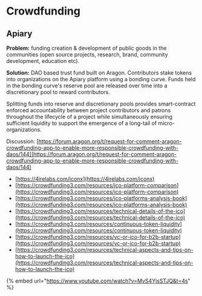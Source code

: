# Crowdfunding

## Apiary

**Problem:** funding creation & development of public goods in the communities \(open source projects, research, brand, community development, education etc\).  
  
**Solution:** DAO based trust fund built on Aragon. Contributors stake tokens into organizations on the Apiary platform using a bonding curve. Funds held in the bonding curve's reserve pool are released over time into a discretionary pool to reward contributors.  
  
Splitting funds into reserve and discretionary pools provides smart-contract enforced accountability between project contributors and patrons throughout the lifecycle of a project while simultaneously ensuring sufficient liquidity to support the emergence of a long-tail of micro-organizations.

Discussion: [https://forum.aragon.org/t/request-for-comment-aragon-crowdfunding-app-to-enable-more-responsible-crowdfunding-with-daos/144](https://forum.aragon.org/t/request-for-comment-aragon-crowdfunding-app-to-enable-more-responsible-crowdfunding-with-daos/144)

* [https://4irelabs.com/iconx](https://4irelabs.com/iconx)
* [https://crowdfunding3.com/resources/ico-platform-comparison](https://crowdfunding3.com/resources/ico-platform-comparison)
* [https://crowdfunding3.com/resources/ico-platforms-analysis-book](https://crowdfunding3.com/resources/ico-platforms-analysis-book)
* [https://crowdfunding3.com/resources/technical-details-of-the-ico](https://crowdfunding3.com/resources/technical-details-of-the-ico)
* [https://crowdfunding3.com/resources/continuous-token-liquidity](https://crowdfunding3.com/resources/continuous-token-liquidity)
* [https://crowdfunding3.com/resources/vc-or-ico-for-b2b-startup](https://crowdfunding3.com/resources/vc-or-ico-for-b2b-startup)
* [https://crowdfunding3.com/resources/technical-aspects-and-tips-on-how-to-launch-the-ico](https://crowdfunding3.com/resources/technical-aspects-and-tips-on-how-to-launch-the-ico)

{% embed url="https://www.youtube.com/watch?v=MvS4YjsSTJQ&t=4s" %}





